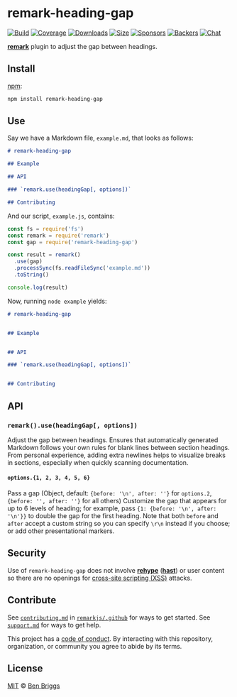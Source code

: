 # remark-heading-gap

[![Build][build-badge]][build]
[![Coverage][coverage-badge]][coverage]
[![Downloads][downloads-badge]][downloads]
[![Size][size-badge]][size]
[![Sponsors][sponsors-badge]][collective]
[![Backers][backers-badge]][collective]
[![Chat][chat-badge]][chat]

[**remark**][remark] plugin to adjust the gap between headings.


## Install

[npm][]:

```sh
npm install remark-heading-gap
```


## Use

Say we have a Markdown file, `example.md`, that looks as follows:

```markdown
# remark-heading-gap

## Example

## API

### `remark.use(headingGap[, options])`

## Contributing
```

And our script, `example.js`, contains:

```js
const fs = require('fs')
const remark = require('remark')
const gap = require('remark-heading-gap')

const result = remark()
  .use(gap)
  .processSync(fs.readFileSync('example.md'))
  .toString()

console.log(result)
```

Now, running `node example` yields:

```markdown
# remark-heading-gap


## Example


## API

### `remark.use(headingGap[, options])`


## Contributing
```


## API

### `remark().use(headingGap[, options])`

Adjust the gap between headings.
Ensures that automatically generated Markdown follows your own rules for blank
lines between section headings.
From personal experience, adding extra newlines helps to visualize breaks in
sections, especially when quickly scanning documentation.

#### `options.{1, 2, 3, 4, 5, 6}`

Pass a gap (Object, default: `{before: '\n', after: ''}` for `options.2`,
`{before: '', after: ''}` for all others)
Customize the gap that appears for up to 6 levels of heading; for example, pass
`{1: {before: '\n', after: '\n'}}` to double the gap for the first heading.
Note that both `before` and `after` accept a custom string so you can specify
`\r\n` instead if you choose; or add other presentational markers.


## Security

Use of `remark-heading-gap` does not involve [**rehype**][rehype]
([**hast**][hast]) or user content so there are no openings for
[cross-site scripting (XSS)][xss] attacks.


## Contribute

See [`contributing.md`][contributing] in [`remarkjs/.github`][health] for ways
to get started.
See [`support.md`][support] for ways to get help.

This project has a [code of conduct][coc].
By interacting with this repository, organization, or community you agree to
abide by its terms.


## License

[MIT][license] © [Ben Briggs][author]

<!-- Definitions -->

[build-badge]: https://img.shields.io/travis/remarkjs/remark-heading-gap/master.svg

[build]: https://travis-ci.org/remarkjs/remark-heading-gap

[coverage-badge]: https://img.shields.io/codecov/c/github/remarkjs/remark-heading-gap.svg

[coverage]: https://codecov.io/github/remarkjs/remark-heading-gap

[downloads-badge]: https://img.shields.io/npm/dm/remark-heading-gap.svg

[downloads]: https://www.npmjs.com/package/remark-heading-gap

[size-badge]: https://img.shields.io/bundlephobia/minzip/remark-heading-gap.svg

[size]: https://bundlephobia.com/result?p=remark-heading-gap

[sponsors-badge]: https://opencollective.com/unified/sponsors/badge.svg

[backers-badge]: https://opencollective.com/unified/backers/badge.svg

[collective]: https://opencollective.com/unified

[chat-badge]: https://img.shields.io/badge/chat-spectrum-7b16ff.svg

[chat]: https://spectrum.chat/unified/remark

[npm]: https://docs.npmjs.com/cli/install

[health]: https://github.com/remarkjs/.github

[contributing]: https://github.com/remarkjs/.github/blob/master/contributing.md

[support]: https://github.com/remarkjs/.github/blob/master/support.md

[coc]: https://github.com/remarkjs/.github/blob/master/code-of-conduct.md

[license]: license

[author]: http://beneb.info

[remark]: https://github.com/remarkjs/remark

[xss]: https://en.wikipedia.org/wiki/Cross-site_scripting

[rehype]: https://github.com/rehypejs/rehype

[hast]: https://github.com/syntax-tree/hast
